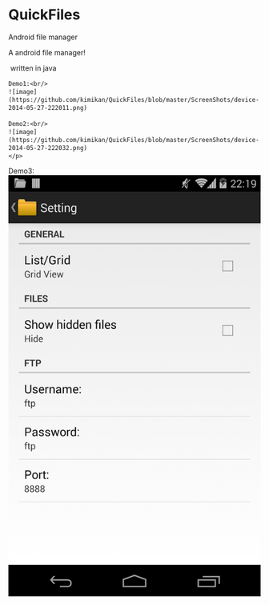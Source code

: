 # QuickFiles
Android file manager 


<html>

<body>
	<p>
  A android file manager!

  written in java 
	</p>
	
	Demo1:<br/>
	![image](https://github.com/kimikan/QuickFiles/blob/master/ScreenShots/device-2014-05-27-222011.png)
	
	Demo2:<br/>
	![image](https://github.com/kimikan/QuickFiles/blob/master/ScreenShots/device-2014-05-27-222032.png)
	</p>
  
  Demo3:<br/>
	![image](https://github.com/kimikan/QuickFiles/blob/master/ScreenShots/device-2014-05-27-222047.png)
	</p>
</body>
</html>


